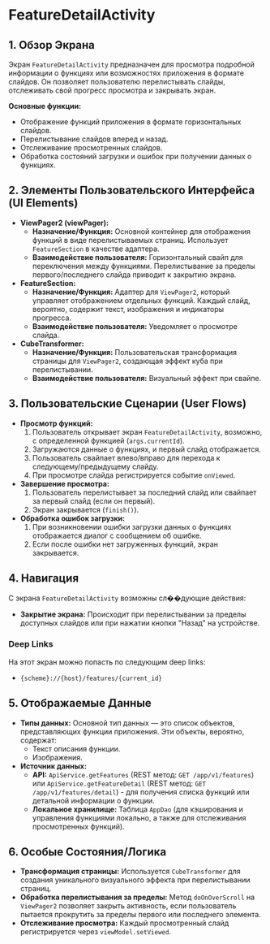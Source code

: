 # FeatureDetailActivity

## 1. Обзор Экрана

Экран `FeatureDetailActivity` предназначен для просмотра подробной информации о функциях или возможностях приложения в формате слайдов. Он позволяет пользователю перелистывать слайды, отслеживать свой прогресс просмотра и закрывать экран.

**Основные функции:**
*   Отображение функций приложения в формате горизонтальных слайдов.
*   Перелистывание слайдов вперед и назад.
*   Отслеживание просмотренных слайдов.
*   Обработка состояний загрузки и ошибок при получении данных о функциях.

## 2. Элементы Пользовательского Интерфейса (UI Elements)

*   **ViewPager2 (viewPager):**
    *   **Назначение/Функция:** Основной контейнер для отображения функций в виде перелистываемых страниц. Использует `FeatureSection` в качестве адаптера.
    *   **Взаимодействие пользователя:** Горизонтальный свайп для переключения между функциями. Перелистывание за пределы первого/последнего слайда приводит к закрытию экрана.
*   **FeatureSection:**
    *   **Назначение/Функция:** Адаптер для `ViewPager2`, который управляет отображением отдельных функций. Каждый слайд, вероятно, содержит текст, изображения и индикаторы прогресса.
    *   **Взаимодействие пользователя:** Уведомляет о просмотре слайда.
*   **CubeTransformer:**
    *   **Назначение/Функция:** Пользовательская трансформация страницы для `ViewPager2`, создающая эффект куба при перелистывании.
    *   **Взаимодействие пользователя:** Визуальный эффект при свайпе.

## 3. Пользовательские Сценарии (User Flows)

*   **Просмотр функций:**
    1.  Пользователь открывает экран `FeatureDetailActivity`, возможно, с определенной функцией (`args.currentId`).
    2.  Загружаются данные о функциях, и первый слайд отображается.
    3.  Пользователь свайпает влево/вправо для перехода к следующему/предыдущему слайду.
    4.  При просмотре слайда регистрируется событие `onViewed`.
*   **Завершение просмотра:**
    1.  Пользователь перелистывает за последний слайд или свайпает за первый слайд (если он первый).
    2.  Экран закрывается (`finish()`).
*   **Обработка ошибок загрузки:**
    1.  При возникновении ошибки загрузки данных о функциях отображается диалог с сообщением об ошибке.
    2.  Если после ошибки нет загруженных функций, экран закрывается.

## 4. Навигация

С экрана `FeatureDetailActivity` возможны сл��дующие действия:

*   **Закрытие экрана:** Происходит при перелистывании за пределы доступных слайдов или при нажатии кнопки "Назад" на устройстве.

### Deep Links

На этот экран можно попасть по следующим deep links:

*   `{scheme}://{host}/features/{current_id}`

## 5. Отображаемые Данные

*   **Типы данных:** Основной тип данных — это список объектов, представляющих функции приложения. Эти объекты, вероятно, содержат:
    *   Текст описания функции.
    *   Изображения.
*   **Источник данных:**
    *   **API:** `ApiService.getFeatures` (REST метод: `GET /app/v1/features`) или `ApiService.getFeatureDetail` (REST метод: `GET /app/v1/features/detail`) - для получения списка функций или детальной информации о функции.
    *   **Локальное хранилище:** Таблица `AppDao` (для кэширования и управления функциями локально, а также для отслеживания просмотренных функций).

## 6. Особые Состояния/Логика

*   **Трансформация страницы:** Используется `CubeTransformer` для создания уникального визуального эффекта при перелистывании страниц.
*   **Обработка перелистывания за пределы:** Метод `doOnOverScroll` на `ViewPager2` позволяет закрыть активность, если пользователь пытается прокрутить за пределы первого или последнего элемента.
*   **Отслеживание просмотра:** Каждый просмотренный слайд регистрируется через `viewModel.setViewed`.